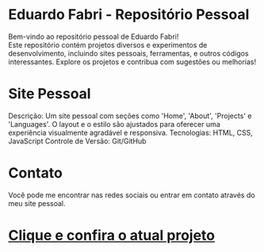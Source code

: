 # Eduardo Fabri - Repositório Pessoal
Bem-vindo ao repositório pessoal de Eduardo Fabri!<br>
Este repositório contém projetos diversos e experimentos de desenvolvimento, incluindo sites pessoais, ferramentas, e outros códigos interessantes. Explore os projetos e contribua com sugestões ou melhorias!

# Site Pessoal
Descrição: Um site pessoal com seções como 'Home', 'About', 'Projects' e 'Languages'. O layout e o estilo são ajustados para oferecer uma experiência visualmente agradável e responsiva.
Tecnologias: HTML, CSS, JavaScript
Controle de Versão: Git/GitHub

# Contato
Você pode me encontrar nas redes sociais ou entrar em contato através do meu site pessoal.

# <a href="https://eduardofabrii.github.io/eduardofabri/" target="_blank">Clique e confira o atual projeto</a>
